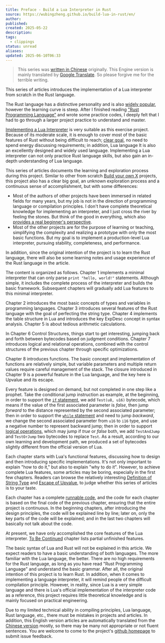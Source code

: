```yaml
---
title: Preface - Build a Lua Interpreter in Rust
source: https://wubingzheng.github.io/build-lua-in-rust/en/
author: 
published: 
created: 2025-05-22
description: 
tags:
  - clippings
status: unread
aliases: 
updated: 2025-06-10T06:33
---
```

> This series was [written in Chinese](https://wubingzheng.github.io/build-lua-in-rust/zh/) originally. This Engine version is mainly translated by [Google Translate](https://translate.google.com/). So please forgive me for the terrible writing.

This series of articles introduces the implementation of a Lua interpreter from scratch in the Rust language.

The Rust language has a distinctive personality and is also [widely popular](https://survey.stackoverflow.co/2022/?utm_source=so-owned&utm_medium=announcement-banner&utm_campaign=dev-survey-2022&utm_content=results#section-most-loved-dreaded-and-wanted-programming-scripting-and-markup-languages), however the learning curve is steep. After I finished reading ["Rust Programming Language"](https://doc.rust-lang.org/stable/book/title-page.html) and wrote some practice codes, I deeply felt that I had to go through a larger project practice to understand and master.

[Implementing a Lua Interpreter](http://lua-users.org/wiki/LuaImplementations) is very suitable as this exercise project. Because of its moderate scale, it is enough to cover most of the basic features of Rust without being difficult to reach; [clear goal](https://www.lua.org/manual/5.4/), no need to spend energy discussing requirements; in addition, Lua language It is also an excellently designed and widely used language. Implementing a Lua interpreter can not only practice Rust language skills, but also gain an in-depth understanding of Lua language.

This series of articles documents the learning and exploration process during this project. Similar to other from scratch [Build your own X](https://build-your-own-x.vercel.app/) projects, this project also has a clear big goal, an unknown exploration process and a continuous sense of accomplishment, but with some differences:

- Most of the authors of other projects have been immersed in related fields for many years, but my job is not in the direction of programming language or compilation principles. I don't have complete theoretical knowledge for implementing an interpreter, and I just cross the river by feeling the stones. But think of the good in everything, which also [provides a real beginner's perspective](https://en.wikipedia.org/wiki/Curse_of_knowledge).
- Most of the other projects are for the purpose of learning or teaching, simplifying the complexity and realizing a prototype with only the most basic functions. But my goal is to implement a production-level Lua interpreter, pursuing stability, completeness, and performance.

In addition, since the original intention of the project is to learn the Rust language, there will also be some learning notes and usage experience of the Rust language in the article.

The content is organized as follows. Chapter 1 implements a minimal interpreter that can only parse `print "hello, world!"` statements. Although simple, it includes the complete process of the interpreter and builds the basic framework. Subsequent chapters will gradually add Lua features to this minimal interpreter.

Chapter 2 introduces the most basic concepts of types and variables in programming languages. Chapter 3 introduces several features of the Rust language with the goal of perfecting the string type. Chapter 4 implements the table structure in Lua and introduces the key ExpDesc concept in syntax analysis. Chapter 5 is about tedious arithmetic calculations.

In Chapter 6 Control Structures, things start to get interesting, jumping back and forth between bytecodes based on judgment conditions. Chapter 7 introduces logical and relational operations, combined with the control structures of the previous chapter through specific optimizations.

Chapter 8 introduces functions. The basic concept and implementation of functions are relatively simple, but variable parameters and multiple return values require careful management of the stack. The closure introduced in Chapter 9 is a powerful feature in the Lua language, and the key here is Upvalue and its escape.

Every feature is designed on demand, but not completed in one step like a prophet. Take the conditional jump instruction as example, at the beginning, in order to support the [`if` statement](https://wubingzheng.github.io/build-lua-in-rust/en/ch06-01.if.html), we add `Test(u8, u16)` bytecode, which means if the value of the first associated parameter is *false*, then jump *forward* to the distance represented by the second associated parameter; then in order to support the [`while` statement](https://wubingzheng.github.io/build-lua-in-rust/en/ch06-03.while_break.html) and need to jump *backward*, we change the second associated parameter from `u16` to `i16` type, and use a negative number to represent backward jump; then in order to support [logical operations](https://wubingzheng.github.io/build-lua-in-rust/en/ch07-01.logical_in_condition.html), which may jump if *true* or *false* both, we add `TestAndJump` and `TestOrJump` two bytecodes to replace `Test`. As a result, according to our own learning and development path, we produced a set of bytecodes slightly different from the official version of Lua.

Each chapter starts with Lua's functional features, discussing how to design and then introducing specific implementations. It's not only important to explain "how to do it," but also to explain "why to do it". However, to achieve complete Lua features, some articles may be boring, especially in the first few chapters. Readers can browse the relatively interesting [Definition of String Type](https://wubingzheng.github.io/build-lua-in-rust/en/ch03-01.string_type.html) and [Escape of Upvalue](https://wubingzheng.github.io/build-lua-in-rust/en/ch09-02.escape_and_closure.html), to judge whether this series of articles is to your taste.

Each chapter has a complete [runnable code](https://github.com/WuBingzheng/build-lua-in-rust/tree/main/listing), and the code for each chapter is based on the final code of the previous chapter, ensuring that the entire project is continuous. In the beginning chapters, after introducing the design principles, the code will be explained line by line; later on, only the key parts of the code will be explained; and in the last two chapters will basically not talk about the code.

At present, we have only accomplished the core features of the Lua interpreter. [To Be Continued](https://wubingzheng.github.io/build-lua-in-rust/en/TO_BE_CONTINUED.html) chapter lists partial unfinished features.

The basic syntax of Lua and Rust will not be explained in this article. We expect readers to have a basic understanding of both languages. The more familiar with the Lua language, the better. There are no high requirements for the Rust language, as long as you have read "Rust Programming Language" and understand the basic grammar. After all, the original intention of this project is to learn Rust. In addition, when it comes to implementing a language interpreter, it will remind people of the difficult compilation principle. However, in reality, since Lua is a very simple language and there is Lua's official implementation of the interpreter code as a reference, this project requires little theoretical knowledge and is mainly focused on practical engineering.

Due to my limited technical ability in compiling principles, Lua language, Rust language, etc., there must be mistakes in projects and articles. In addition, this English version articles are automatically translated from the [Chinese version](https://wubingzheng.github.io/build-lua-in-rust/zh/) mostly, so there may be many not appropriate or not fluent sentences. You are welcome to come to the project's [github homepage](https://github.com/WuBingzheng/build-lua-in-rust) to submit issue feedback.